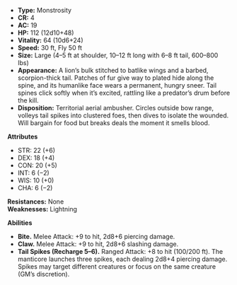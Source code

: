 - **Type:** Monstrosity
- **CR:** 4
- **AC:** 19
- **HP:** 112 (12d10+48)
- **Vitality:** 64 (10d6+24)
- **Speed:** 30 ft, Fly 50 ft
- **Size:** Large (4–5 ft at shoulder, 10–12 ft long with 6–8 ft tail, 600–800 lbs)
- **Appearance:** A lion’s bulk stitched to batlike wings and a barbed, scorpion-thick tail. Patches of fur give way to plated hide along the spine, and its humanlike face wears a permanent, hungry sneer. Tail spines click softly when it’s excited, rattling like a predator’s drum before the kill.
- **Disposition:** Territorial aerial ambusher. Circles outside bow range, volleys tail spikes into clustered foes, then dives to isolate the wounded. Will bargain for food but breaks deals the moment it smells blood.

**Attributes**
- STR: 22 (+6)
- DEX: 18 (+4)
- CON: 20 (+5)
- INT: 6 (−2)
- WIS: 10 (+0)
- CHA: 6 (−2)

**Resistances:** None  
**Weaknesses:** Lightning

**Abilities**
- **Bite.** Melee Attack: +9 to hit, 2d8+6 piercing damage.
- **Claw.** Melee Attack: +9 to hit, 2d8+6 slashing damage.
- **Tail Spikes (Recharge 5–6).** Ranged Attack: +8 to hit (100/200 ft). The manticore launches three spikes, each dealing 2d8+4 piercing damage. Spikes may target different creatures or focus on the same creature (GM’s discretion).